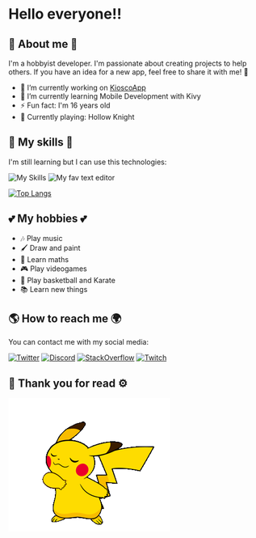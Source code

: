 # Hello everyone!!

## 🤖 About me 🤖
I'm a hobbyist developer. I'm passionate about creating projects to help others. If you have an idea for a new app, feel free to share it with me! 🦈

- 🔭 I’m currently working on [KioscoApp](https://github.com/CharlesWiiFlowers/KioscoApp)
- 🌱 I’m currently learning Mobile Development with Kivy
- ⚡ Fun fact: I'm 16 years old
- 📌 Currently playing: Hollow Knight

## 🌟 My skills 🌟
I'm still learning but I can use this technologies:

![My Skills](https://skillicons.dev/icons?i=mysql,arduino,rust,java,gradle,py,c,cpp,kivy&perline=4)
![My fav text editor](https://skillicons.dev/icons?i=vscode)

[![Top Langs](https://github-readme-stats.vercel.app/api/top-langs/?username=charleswiiflowers&layout=donut&theme=dark)](https://github.com/charleswiiflowers)

## 💕 My hobbies 💕
 - 🎶 Play music
 - 🖌 Draw and paint
 - 🧮 Learn maths
 - 🎮 Play videogames
 - 🥋 Play basketball and Karate
 - 📚 Learn new things

## 🌎 How to reach me 🌍
You can contact me with my social media:

[![Twitter](https://skillicons.dev/icons?i=twitter)](https://twitter.com/WiiFlowers)
[![Discord](https://skillicons.dev/icons?i=discord)](https://discord.com/users/728721100862914690)
[![StackOverflow](https://skillicons.dev/icons?i=stackoverflow)](https://es.stackoverflow.com/users/313581/carlos)
[![Twitch](https://skillicons.dev/icons?i=twitch)](https://www.twitch.tv/carloscuack_)

## 💾 Thank you for read ⚙️
![Bye](https://github.com/CarlosCuack/CarlosCuack/blob/9ee704e3e4673890a9b285a34dc918eac235b042/Pikachu%20Dance.gif)

<!--
Here are some ideas to get you started:

- 🔭 I’m currently working on ...
- 🌱 I’m currently learning ...
- 👯 I’m looking to collaborate on ...
- 🤔 I’m looking for help with ...
- 💬 Ask me about ...
- 📫 How to reach me: ...
- 😄 Pronouns: ...
- ⚡ Fun fact: ...
-->
